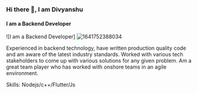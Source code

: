 ### Hi there 👋, I am Divyanshu
#### I am a Backend Developer
![I am a Backend Developer]
![1641752388034](https://user-images.githubusercontent.com/67179438/162037939-46d25c01-94d9-4693-a0fb-a2884ddcd207.jpg)


Experienced in backend technology, have written production quality code and am aware of the latest industry standards. Worked with various tech stakeholders to come up with various solutions for any given problem. Am a great team player who has worked with onshore teams in an agile environment.


Skills: Nodejs/c++/Flutter/Js






